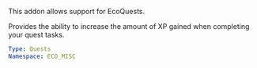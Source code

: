 This addon allows support for EcoQuests.

Provides the ability to increase the amount of XP gained when completing your quest tasks.

```yaml
Type: Quests
Namespace: ECO_MISC
```
